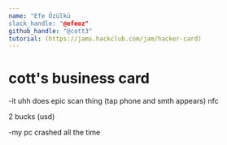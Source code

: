 ```yaml
---
name: "Efe Özülkü
slack_handle: "@efeoz"
github_handle: "@cott3"
tutorial: (https://jams.hackclub.com/jam/hacker-card)
---
```


# cott's business card
-it uhh does epic scan thing (tap phone and smth appears) nfc

2 bucks (usd)

-my pc crashed all the time
